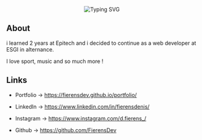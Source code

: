 <!-- <img align="center" src="deunsbar.png" alt="hexagone" width="100%" /> -->
<p align="center"><img src="https://readme-typing-svg.herokuapp.com?size=35&duration=4000&pause=1500&color=3A6FFF&center=true&vCenter=true&width=700&lines=Hello+There+!+%F0%9F%91%8B+I'm+Denis;Student+at+ESGI;Full+stack+developer" alt="Typing SVG" /></p>

## About

i learned 2 years at Epitech and i decided to continue as a web developer at ESGI in alternance.

I love sport, music and so much more ! 

## Links
* Portfolio -> https://fierensdev.github.io/portfolio/
* LinkedIn -> https://www.linkedin.com/in/fierensdenis/

* Instagram -> https://www.instagram.com/d.fierens_/

* Github -> https://github.com/FierensDev
<!-- - 📫 How to reach me: denis.fierens@epitech.eu -->
<!-- <img align="center" src="languagesAndTools.svg" alt="hexagone" width="100%" />
<img align="center" src="githubbottombar.svg" alt="hexagone" width="100%" /> -->




